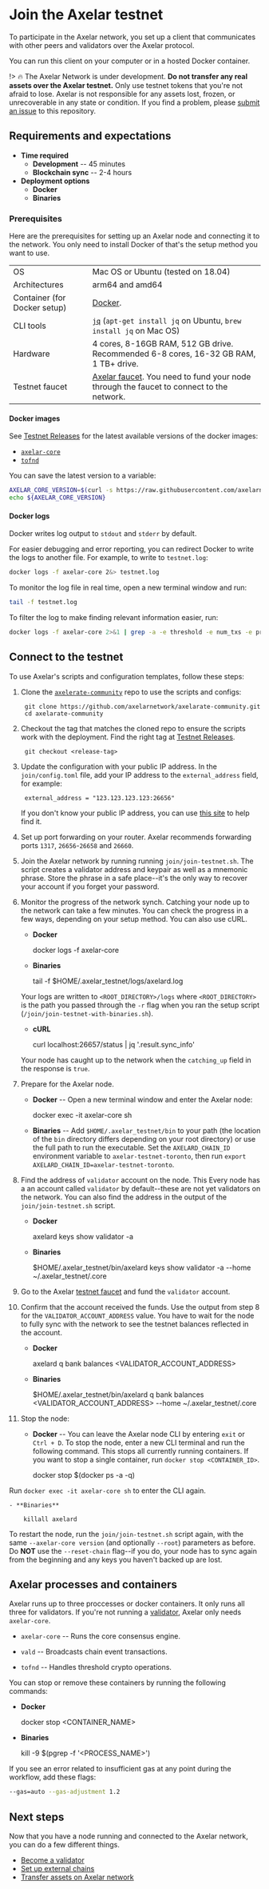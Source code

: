 # Join the Axelar testnet

To participate in the Axelar network, you set up a client that communicates with other peers and validators over the Axelar protocol. 

You can run this client on your computer or in a hosted Docker container. 

!> :fire: The Axelar Network is under development. **Do not transfer any real assets over the Axelar testnet.** Only use testnet tokens that you're not afraid to lose. Axelar is not responsible for any assets lost, frozen, or unrecoverable in any state or condition. If you find a problem, please [submit an issue](https://github.com/axelarnetwork/webdocs/issues) to this repository.


## Requirements and expectations

- **Time required** 
    - **Development** -- 45 minutes 
    - **Blockchain sync** -- 2-4 hours 
- **Deployment options** 
    - **Docker**
    - **Binaries**

### Prerequisites

Here are the prerequisites for setting up an Axelar node and connecting it to the network. You only need to install Docker of that's the setup method you want to use. 

|  |  | 
|:--|:--|
| OS | Mac OS or Ubuntu (tested on 18.04) |
| Architectures | arm64 and amd64 | 
| Container (for Docker setup) | [Docker](https://docs.docker.com/engine/install/). | 
| CLI tools | [`jq`](https://stedolan.github.io/jq/) (`apt-get install jq` on Ubuntu, `brew install jq` on Mac OS) | 
| Hardware | 4 cores, 8-16GB RAM, 512 GB drive. Recommended 6-8 cores, 16-32 GB RAM, 1 TB+ drive. | 
| Testnet faucet | [Axelar faucet](http://faucet.testnet.axelar.dev/). You need to fund your node through the faucet to connect to the network.  | 

#### Docker images

See [Testnet Releases](/resources/testnet-releases.md) for the latest available versions of the docker images:

- [`axelar-core`](https://hub.docker.com/repository/docker/axelarnet/axelar-core) 
- [`tofnd`](https://hub.docker.com/repository/docker/axelarnet/tofnd) 

You can save the latest version to a variable:

```bash
AXELAR_CORE_VERSION=$(curl -s https://raw.githubusercontent.com/axelarnetwork/axelarate-community/main/documentation/docs/resources/testnet-releases.md  | grep axelar-core | cut -d \` -f 4)
echo ${AXELAR_CORE_VERSION}
```

#### Docker logs

Docker writes log output to `stdout` and `stderr` by default. 

For easier debugging and error reporting, you can redirect Docker to write the logs to another file. For example, to write to `testnet.log`: 

```bash
docker logs -f axelar-core 2&> testnet.log
```

To monitor the log file in real time, open a new terminal window and run:

```bash
tail -f testnet.log
```

To filter the log to make finding relevant information easier, run:

```bash
docker logs -f axelar-core 2>&1 | grep -a -e threshold -e num_txs -e proxies
```

## Connect to the testnet 

To use Axelar's scripts and configuration templates, follow these steps:

1. Clone the [`axelerate-community`](https://github.com/axelarnetwork/axelarate-community) repo to use the scripts and configs:

        git clone https://github.com/axelarnetwork/axelarate-community.git
        cd axelarate-community

2. Checkout the tag that matches the cloned repo to ensure the scripts work with the deployment. Find the right tag at [Testnet Releases](/resources/testnet-releases.md).

        git checkout <release-tag>


3. Update the configuration with your public IP address. In the `join/config.toml` file, add your IP address to the `external_address` field, for example:

        external_address = "123.123.123.123:26656"

    If you don't know your public IP address, you can use [this site](https://whatismyipaddress.com/) to help find it. 
    
4. Set up port forwarding on your router. Axelar recommends forwarding ports `1317`, `26656`-`26658` and `26660`.

5. Join the Axelar network by running running `join/join-testnet.sh`. The script creates a validator address and keypair as well as a mnemonic phrase. Store the phrase in a safe place--it's the only way to recover your account if you forget your password. 

6. Monitor the progress of the network synch. Catching your node up to the network can take a few minutes. You can check the progress in a few ways, depending on your setup method. You can also use cURL. 

    - **Docker**

        docker logs -f axelar-core
  
    - **Binaries**

        tail -f $HOME/.axelar_testnet/logs/axelard.log
  
    Your logs are written to `<ROOT_DIRECTORY>/logs` where `<ROOT_DIRECTORY>` is the path you passed through the `-r` flag when you ran the setup script (`/join/join-testnet-with-binaries.sh`).

    - **cURL**

        curl localhost:26657/status | jq '.result.sync_info'      

    Your node has caught up to the network when the `catching_up` field in the response is `true`.

7. Prepare for the Axelar node. 

    - **Docker** -- Open a new terminal window and enter the Axelar node: 

        docker exec -it axelar-core sh

    - **Binaries** -- Add `$HOME/.axelar_testnet/bin` to your path (the location of the `bin` directory differs depending on your root directory) or use the full path to run the executable. Set the `AXELARD_CHAIN_ID` environment variable to `axelar-testnet-toronto`, then run `export AXELARD_CHAIN_ID=axelar-testnet-toronto`.

8. Find the address of `validator` account on the node. This  Every node has a an account called `validator` by default--these are not yet validators on the network. You can also find the address in the output of the `join/join-testnet.sh` script.

    - **Docker**

        axelard keys show validator -a

    - **Binaries** 

        $HOME/.axelar_testnet/bin/axelard keys show validator -a --home ~/.axelar_testnet/.core

9. Go to the Axelar [testnet faucet](http://faucet.testnet.axelar.dev/) and fund the `validator` account. 

10. Confirm that the account received the funds. Use the output from step 8 for the `VALIDATOR_ACCOUNT_ADDRESS` value. You have to wait for the node to fully sync with the network to see the testnet balances reflected in the account. 

    - **Docker**

        axelard q bank balances <VALIDATOR_ACCOUNT_ADDRESS>

    - **Binaries** 

        $HOME/.axelar_testnet/bin/axelard q bank balances <VALIDATOR_ACCOUNT_ADDRESS> --home ~/.axelar_testnet/.core

11. Stop the node:

    - **Docker** -- You can leave the Axelar node CLI by entering `exit` or `Ctrl + D`. To stop the node, enter a new CLI terminal and run the following command. This stops all currently running containers. If you want to stop a single container, run `docker stop <CONTAINER_ID>`.

        docker stop $(docker ps -a -q)
  
  Run `docker exec -it axelar-core sh` to enter the CLI again. 

    - **Binaries** 

        killall axelard
  

  To restart the node, run the `join/join-testnet.sh` script again, with the same `--axelar-core version` (and optionally `--root`) parameters as before. Do **NOT** use the `--reset-chain` flag--if you do, your node has to sync again from the beginning and any keys you haven't backed up are lost.

## Axelar processes and containers

Axelar runs up to three proccesses or docker containers. It only runs all three for validators. If you're not running a [validator](/validator-zone/setup/overview), Axelar only needs `axelar-core`.

- `axelar-core` -- Runs the core consensus engine.

- `vald` -- Broadcasts chain event transactions. 

- `tofnd` -- Handles threshold crypto operations.


You can stop or remove these containers by running the following commands:

- **Docker**

    docker stop <CONTAINER_NAME>

- **Binaries**

    kill -9 $(pgrep -f '<PROCESS_NAME>')

If you see an error related to insufficient gas at any point during the workflow, add these flags:

```bash
--gas=auto --gas-adjustment 1.2
```

## Next steps

Now that you have a node running and connected to the Axelar network, you can do a few different things. 

- [Become a validator](/validator-zone/setup/overview?id=steps-to-become-a-validator)
- [Set up external chains](/validator-zone/external-chains/external-chains-homepage)
- [Transfer assets on Axelar network](/exercises)
